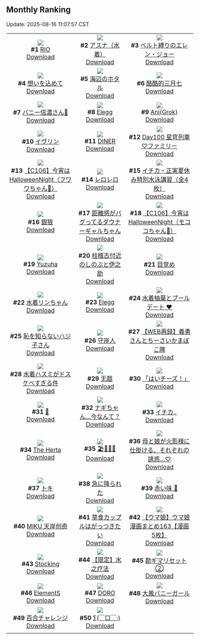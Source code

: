 ## Monthly Ranking
Update: 2025-08-16 11:07:57 CST

|      |      |      |
| :----: | :----: | :----: |
| ![](https://i.pixiv.re/c/240x480/img-master/img/2025/07/18/00/00/18/132810920_p0_master1200.jpg)<br>**#1** [RIO](https://www.pixiv.net/artworks/132810920)<br>[Download](https://i.pixiv.re/img-original/img/2025/07/18/00/00/18/132810920_p0.png) | ![](https://i.pixiv.re/c/240x480/img-master/img/2025/07/18/18/30/04/132832784_p0_master1200.jpg)<br>**#2** [アスナ（水着）](https://www.pixiv.net/artworks/132832784)<br>[Download](https://i.pixiv.re/img-original/img/2025/07/18/18/30/04/132832784_p0.jpg) | ![](https://i.pixiv.re/c/240x480/img-master/img/2025/07/18/00/00/04/132810803_p0_master1200.jpg)<br>**#3** [ベルト縛りのエレン・ジョー](https://www.pixiv.net/artworks/132810803)<br>[Download](https://i.pixiv.re/img-original/img/2025/07/18/00/00/04/132810803_p0.png) |
| ![](https://i.pixiv.re/c/240x480/img-master/img/2025/07/16/00/00/15/132740037_p0_master1200.jpg)<br>**#4** [想いを込めて](https://www.pixiv.net/artworks/132740037)<br>[Download](https://i.pixiv.re/img-original/img/2025/07/16/00/00/15/132740037_p0.jpg) | ![](https://i.pixiv.re/c/240x480/img-master/img/2025/07/18/18/46/34/132833274_p0_master1200.jpg)<br>**#5** [海辺のホタル](https://www.pixiv.net/artworks/132833274)<br>[Download](https://i.pixiv.re/img-original/img/2025/07/18/18/46/34/132833274_p0.jpg) | ![](https://i.pixiv.re/c/240x480/img-master/img/2025/07/17/02/01/11/132780553_p0_master1200.jpg)<br>**#6** [酷酷的三月七](https://www.pixiv.net/artworks/132780553)<br>[Download](https://i.pixiv.re/img-original/img/2025/07/17/02/01/11/132780553_p0.jpg) |
| ![](https://i.pixiv.re/c/240x480/img-master/img/2025/07/18/19/05/53/132834028_p0_master1200.jpg)<br>**#7** [バニー信濃さん🐰](https://www.pixiv.net/artworks/132834028)<br>[Download](https://i.pixiv.re/img-original/img/2025/07/18/19/05/53/132834028_p0.png) | ![](https://i.pixiv.re/c/240x480/img-master/img/2025/07/17/12/16/34/132790142_p0_master1200.jpg)<br>**#8** [Elegg](https://www.pixiv.net/artworks/132790142)<br>[Download](https://i.pixiv.re/img-original/img/2025/07/17/12/16/34/132790142_p0.jpg) | ![](https://i.pixiv.re/c/240x480/img-master/img/2025/07/18/21/21/26/132839155_p0_master1200.jpg)<br>**#9** [Ani(Grok)](https://www.pixiv.net/artworks/132839155)<br>[Download](https://i.pixiv.re/img-original/img/2025/07/18/21/21/26/132839155_p0.jpg) |
| ![](https://i.pixiv.re/c/240x480/img-master/img/2025/07/17/16/41/08/132795059_p0_master1200.jpg)<br>**#10** [イヴリン](https://www.pixiv.net/artworks/132795059)<br>[Download](https://i.pixiv.re/img-original/img/2025/07/17/16/41/08/132795059_p0.png) | ![](https://i.pixiv.re/c/240x480/img-master/img/2025/07/19/00/00/14/132845706_p0_master1200.jpg)<br>**#11** [DINER](https://www.pixiv.net/artworks/132845706)<br>[Download](https://i.pixiv.re/img-original/img/2025/07/19/00/00/14/132845706_p0.png) | ![](https://i.pixiv.re/c/240x480/img-master/img/2025/07/18/00/00/09/132810846_p0_master1200.jpg)<br>**#12** [Day100 星穹列車♡ファミリー](https://www.pixiv.net/artworks/132810846)<br>[Download](https://i.pixiv.re/img-original/img/2025/07/18/00/00/09/132810846_p0.jpg) |
| ![](https://i.pixiv.re/c/240x480/img-master/img/2025/07/18/18/00/08/132831699_p0_master1200.jpg)<br>**#13** [【C106】今宵はHalloweenNight（フワワちゃん🩵）](https://www.pixiv.net/artworks/132831699)<br>[Download](https://i.pixiv.re/img-original/img/2025/07/18/18/00/08/132831699_p0.png) | ![](https://i.pixiv.re/c/240x480/img-master/img/2025/07/17/00/00/04/132776215_p0_master1200.jpg)<br>**#14** [レロレロ](https://www.pixiv.net/artworks/132776215)<br>[Download](https://i.pixiv.re/img-original/img/2025/07/17/00/00/04/132776215_p0.png) | ![](https://i.pixiv.re/c/240x480/img-master/img/2025/07/20/08/00/04/132895839_p0_master1200.jpg)<br>**#15** [イチカ・正実夏休み特別水泳講習（全4枚）](https://www.pixiv.net/artworks/132895839)<br>[Download](https://i.pixiv.re/img-original/img/2025/07/20/08/00/04/132895839_p0.jpg) |
| ![](https://i.pixiv.re/c/240x480/img-master/img/2025/07/18/00/00/19/132810929_p0_master1200.jpg)<br>**#16** [銀狼](https://www.pixiv.net/artworks/132810929)<br>[Download](https://i.pixiv.re/img-original/img/2025/07/18/00/00/19/132810929_p0.jpg) | ![](https://i.pixiv.re/c/240x480/img-master/img/2025/07/18/18/47/25/132833308_p0_master1200.jpg)<br>**#17** [距離感がバグってるダウナーギャルちゃん](https://www.pixiv.net/artworks/132833308)<br>[Download](https://i.pixiv.re/img-original/img/2025/07/18/18/47/25/132833308_p0.png) | ![](https://i.pixiv.re/c/240x480/img-master/img/2025/07/18/18/00/03/132831662_p0_master1200.jpg)<br>**#18** [【C106】今宵はHalloweenNight（モココちゃん🩷）](https://www.pixiv.net/artworks/132831662)<br>[Download](https://i.pixiv.re/img-original/img/2025/07/18/18/00/03/132831662_p0.png) |
| ![](https://i.pixiv.re/c/240x480/img-master/img/2025/07/18/16/53/56/132829936_p0_master1200.jpg)<br>**#19** [Yuzuha](https://www.pixiv.net/artworks/132829936)<br>[Download](https://i.pixiv.re/img-original/img/2025/07/18/16/53/56/132829936_p0.png) | ![](https://i.pixiv.re/c/240x480/img-master/img/2025/07/18/18/40/57/132833137_p0_master1200.jpg)<br>**#20** [柱稽古付近のしのぶと伊之助](https://www.pixiv.net/artworks/132833137)<br>[Download](https://i.pixiv.re/img-original/img/2025/07/18/18/40/57/132833137_p0.jpg) | ![](https://i.pixiv.re/c/240x480/img-master/img/2025/07/18/07/30/01/132819722_p0_master1200.jpg)<br>**#21** [目覚め](https://www.pixiv.net/artworks/132819722)<br>[Download](https://i.pixiv.re/img-original/img/2025/07/18/07/30/01/132819722_p0.jpg) |
| ![](https://i.pixiv.re/c/240x480/img-master/img/2025/07/18/19/43/47/132835252_p0_master1200.jpg)<br>**#22** [水着リンちゃん](https://www.pixiv.net/artworks/132835252)<br>[Download](https://i.pixiv.re/img-original/img/2025/07/18/19/43/47/132835252_p0.jpg) | ![](https://i.pixiv.re/c/240x480/img-master/img/2025/07/18/00/00/52/132811074_p0_master1200.jpg)<br>**#23** [Elegg](https://www.pixiv.net/artworks/132811074)<br>[Download](https://i.pixiv.re/img-original/img/2025/07/18/00/00/52/132811074_p0.jpg) | ![](https://i.pixiv.re/c/240x480/img-master/img/2025/07/17/20/35/31/132802398_p0_master1200.jpg)<br>**#24** [水着柚葉とプールデート ❤️](https://www.pixiv.net/artworks/132802398)<br>[Download](https://i.pixiv.re/img-original/img/2025/07/17/20/35/31/132802398_p0.png) |
| ![](https://i.pixiv.re/c/240x480/img-master/img/2025/07/18/16/53/31/132829926_p0_master1200.jpg)<br>**#25** [恥を知らないハジ子さん](https://www.pixiv.net/artworks/132829926)<br>[Download](https://i.pixiv.re/img-original/img/2025/07/18/16/53/31/132829926_p0.png) | ![](https://i.pixiv.re/c/240x480/img-master/img/2025/07/17/18/00/10/132797019_p0_master1200.jpg)<br>**#26** [守岸人](https://www.pixiv.net/artworks/132797019)<br>[Download](https://i.pixiv.re/img-original/img/2025/07/17/18/00/10/132797019_p0.jpg) | ![](https://i.pixiv.re/c/240x480/img-master/img/2025/07/18/19/26/02/132834655_p0_master1200.jpg)<br>**#27** [【WEB再録】義勇さんとちーさいかまぼこ隊](https://www.pixiv.net/artworks/132834655)<br>[Download](https://i.pixiv.re/img-original/img/2025/07/18/19/26/02/132834655_p0.jpg) |
| ![](https://i.pixiv.re/c/240x480/img-master/img/2025/07/20/19/59/10/132915719_p0_master1200.jpg)<br>**#28** [水着ハスミがドスケベすぎる件](https://www.pixiv.net/artworks/132915719)<br>[Download](https://i.pixiv.re/img-original/img/2025/07/20/19/59/10/132915719_p0.jpg) | ![](https://i.pixiv.re/c/240x480/img-master/img/2025/07/16/02/57/10/132745528_p0_master1200.jpg)<br>**#29** [无题](https://www.pixiv.net/artworks/132745528)<br>[Download](https://i.pixiv.re/img-original/img/2025/07/16/02/57/10/132745528_p0.jpg) | ![](https://i.pixiv.re/c/240x480/img-master/img/2025/07/17/00/06/34/132776883_p0_master1200.jpg)<br>**#30** [「はいチーズ！」](https://www.pixiv.net/artworks/132776883)<br>[Download](https://i.pixiv.re/img-original/img/2025/07/17/00/06/34/132776883_p0.png) |
| ![](https://i.pixiv.re/c/240x480/img-master/img/2025/07/16/00/00/16/132740040_p0_master1200.jpg)<br>**#31** [🎥](https://www.pixiv.net/artworks/132740040)<br>[Download](https://i.pixiv.re/img-original/img/2025/07/16/00/00/16/132740040_p0.jpg) | ![](https://i.pixiv.re/c/240x480/img-master/img/2025/07/20/12/01/08/132901345_p0_master1200.jpg)<br>**#32** [ナギちゃん…今なんて？](https://www.pixiv.net/artworks/132901345)<br>[Download](https://i.pixiv.re/img-original/img/2025/07/20/12/01/08/132901345_p0.png) | ![](https://i.pixiv.re/c/240x480/img-master/img/2025/07/19/21/19/41/132877929_p0_master1200.jpg)<br>**#33** [イチカ..](https://www.pixiv.net/artworks/132877929)<br>[Download](https://i.pixiv.re/img-original/img/2025/07/19/21/19/41/132877929_p0.png) |
| ![](https://i.pixiv.re/c/240x480/img-master/img/2025/07/18/15/55/43/132828664_p0_master1200.jpg)<br>**#34** [The Herta](https://www.pixiv.net/artworks/132828664)<br>[Download](https://i.pixiv.re/img-original/img/2025/07/18/15/55/43/132828664_p0.jpg) | ![](https://i.pixiv.re/c/240x480/img-master/img/2025/07/19/00/01/42/132846058_p0_master1200.jpg)<br>**#35** [🏖️🤍🖤💙](https://www.pixiv.net/artworks/132846058)<br>[Download](https://i.pixiv.re/img-original/img/2025/07/19/00/01/42/132846058_p0.jpg) | ![](https://i.pixiv.re/c/240x480/img-master/img/2025/07/18/00/00/26/132810961_p0_master1200.jpg)<br>**#36** [母と娘が火影様に仕掛ける、それぞれの誘惑…♡](https://www.pixiv.net/artworks/132810961)<br>[Download](https://i.pixiv.re/img-original/img/2025/07/18/00/00/26/132810961_p0.png) |
| ![](https://i.pixiv.re/c/240x480/img-master/img/2025/07/18/16/00/03/132828756_p0_master1200.jpg)<br>**#37** [トキ](https://www.pixiv.net/artworks/132828756)<br>[Download](https://i.pixiv.re/img-original/img/2025/07/18/16/00/03/132828756_p0.png) | ![](https://i.pixiv.re/c/240x480/img-master/img/2025/07/17/00/00/05/132776217_p0_master1200.jpg)<br>**#38** [急に降られた](https://www.pixiv.net/artworks/132776217)<br>[Download](https://i.pixiv.re/img-original/img/2025/07/17/00/00/05/132776217_p0.jpg) | ![](https://i.pixiv.re/c/240x480/img-master/img/2025/07/17/08/54/29/132786758_p0_master1200.jpg)<br>**#39** [赤い味 💢](https://www.pixiv.net/artworks/132786758)<br>[Download](https://i.pixiv.re/img-original/img/2025/07/17/08/54/29/132786758_p0.png) |
| ![](https://i.pixiv.re/c/240x480/img-master/img/2025/07/17/00/06/33/132776882_p0_master1200.jpg)<br>**#40** [MIKU 天岸创奇](https://www.pixiv.net/artworks/132776882)<br>[Download](https://i.pixiv.re/img-original/img/2025/07/17/00/06/33/132776882_p0.jpg) | ![](https://i.pixiv.re/c/240x480/img-master/img/2025/07/18/00/52/25/132813136_p0_master1200.jpg)<br>**#41** [草食カップルはがっつきたい](https://www.pixiv.net/artworks/132813136)<br>[Download](https://i.pixiv.re/img-original/img/2025/07/18/00/52/25/132813136_p0.jpg) | ![](https://i.pixiv.re/c/240x480/img-master/img/2025/07/18/00/00/53/132811077_p0_master1200.jpg)<br>**#42** [【ウマ娘】ウマ娘漫画まとめ163【漫画5枚】](https://www.pixiv.net/artworks/132811077)<br>[Download](https://i.pixiv.re/img-original/img/2025/07/18/00/00/53/132811077_p0.jpg) |
| ![](https://i.pixiv.re/c/240x480/img-master/img/2025/07/18/19/02/59/132833934_p0_master1200.jpg)<br>**#43** [Stocking](https://www.pixiv.net/artworks/132833934)<br>[Download](https://i.pixiv.re/img-original/img/2025/07/18/19/02/59/132833934_p0.png) | ![](https://i.pixiv.re/c/240x480/img-master/img/2025/07/18/19/30/06/132834802_p0_master1200.jpg)<br>**#44** [【限定】水之疗法](https://www.pixiv.net/artworks/132834802)<br>[Download](https://i.pixiv.re/img-original/img/2025/07/18/19/30/06/132834802_p0.jpg) | ![](https://i.pixiv.re/c/240x480/img-master/img/2025/07/18/22/51/53/132842849_p0_master1200.jpg)<br>**#45** [勘ギマリセット②](https://www.pixiv.net/artworks/132842849)<br>[Download](https://i.pixiv.re/img-original/img/2025/07/18/22/51/53/132842849_p0.png) |
| ![](https://i.pixiv.re/c/240x480/img-master/img/2025/07/18/12/46/19/132825048_p0_master1200.jpg)<br>**#46** [ElementS](https://www.pixiv.net/artworks/132825048)<br>[Download](https://i.pixiv.re/img-original/img/2025/07/18/12/46/19/132825048_p0.jpg) | ![](https://i.pixiv.re/c/240x480/img-master/img/2025/07/18/00/00/18/132810915_p0_master1200.jpg)<br>**#47** [DORO](https://www.pixiv.net/artworks/132810915)<br>[Download](https://i.pixiv.re/img-original/img/2025/07/18/00/00/18/132810915_p0.jpg) | ![](https://i.pixiv.re/c/240x480/img-master/img/2025/07/16/22/41/41/132772926_p0_master1200.jpg)<br>**#48** [大鳳バニーガール](https://www.pixiv.net/artworks/132772926)<br>[Download](https://i.pixiv.re/img-original/img/2025/07/16/22/41/41/132772926_p0.jpg) |
| ![](https://i.pixiv.re/c/240x480/img-master/img/2025/07/20/00/00/11/132885074_p0_master1200.jpg)<br>**#49** [百合チャレンジ](https://www.pixiv.net/artworks/132885074)<br>[Download](https://i.pixiv.re/img-original/img/2025/07/20/00/00/11/132885074_p0.png) | ![](https://i.pixiv.re/c/240x480/img-master/img/2025/07/20/17/25/11/132878325_p0_master1200.jpg)<br>**#50** [∑(￣□￣;)](https://www.pixiv.net/artworks/132878325)<br>[Download](https://i.pixiv.re/img-original/img/2025/07/20/17/25/11/132878325_p0.jpg) |
|      |
